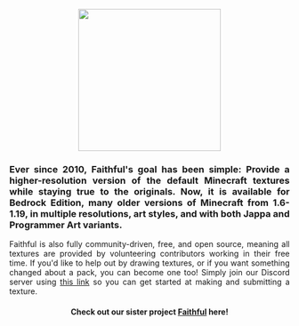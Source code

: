 <p align="center">
  <img src="https://raw.githubusercontent.com/Faithful-Resource-Pack/Branding/refs/heads/main/wordmarks/outlined/flat/cf_flat_wordmark.png" align="center" height="256">
</p>

<h3 align="justify">
  Ever since 2010, Faithful's goal has been simple: Provide a higher-resolution version of the default Minecraft textures while staying true to the originals. Now, it is available for Bedrock Edition, many older versions of Minecraft from 1.6-1.19, in multiple resolutions, art styles, and with both Jappa and Programmer Art variants.
</h3>

<p align="justify">
  Faithful is also fully community-driven, free, and open source, meaning all textures are provided by volunteering contributors working in their free time. If you'd like to help out by drawing textures, or if you want something changed about a pack, you can become one too! Simply join our Discord server using <a href="https://discord.gg/KSEhCVtg4J">this link</a> so you can get started at making and submitting a texture.
</p>

<h4 align="center">
  Check out our sister project <a href="https://github.com/Faithful-Resource-Pack">Faithful</a> here!
</h4>
